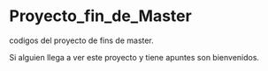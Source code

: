 # Proyecto_fin_de_Master
codigos del proyecto de fins de master.

Si alguien llega a ver este proyecto y tiene apuntes son bienvenidos.
